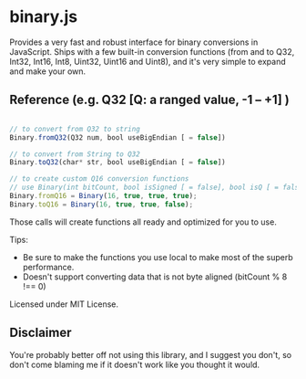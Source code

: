 binary.js
=========

Provides a very fast and robust interface for binary conversions in JavaScript.
Ships with a few built-in conversion functions (from and to Q32, Int32, Int16, Int8, Uint32, Uint16 and Uint8), and it's very simple to expand and make your own.

Reference (e.g. Q32 [Q: a ranged value, -1 – +1] )
------------------------

```javascript

// to convert from Q32 to string
Binary.fromQ32(Q32 num, bool useBigEndian [ = false])

// to convert from String to Q32
Binary.toQ32(char* str, bool useBigEndian [ = false])

// to create custom Q16 conversion functions
// use Binary(int bitCount, bool isSigned [ = false], bool isQ [ = false], bool isFromFunction [ = false])
Binary.fromQ16 = Binary(16, true, true, true);
Binary.toQ16 = Binary(16, true, true, false);

```

Those calls will create functions all ready and optimized for you to use.

Tips:
* Be sure to make the functions you use local to make most of the superb performance.
* Doesn't support converting data that is not byte aligned (bitCount % 8 !== 0)

Licensed under MIT License.

Disclaimer
----------

You're probably better off not using this library, and I suggest you don't, so don't come blaming me if it doesn't work like you thought it would.
